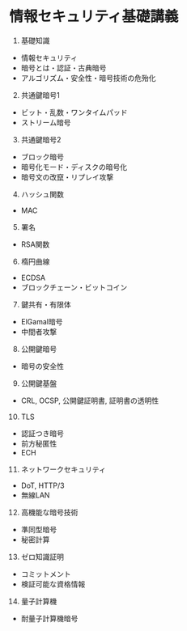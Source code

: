 # 情報セキュリティ基礎講義

1. 基礎知識
- 情報セキュリティ
- 暗号とは・認証・古典暗号
- アルゴリズム・安全性・暗号技術の危殆化

2. 共通鍵暗号1
- ビット・乱数・ワンタイムパッド
- ストリーム暗号

3. 共通鍵暗号2
- ブロック暗号
- 暗号化モード・ディスクの暗号化
- 暗号文の改竄・リプレイ攻撃

4. ハッシュ関数
- MAC

5. 署名
- RSA関数

6. 楕円曲線
- ECDSA
- ブロックチェーン・ビットコイン

7.  鍵共有・有限体
- ElGamal暗号
- 中間者攻撃

8. 公開鍵暗号
- 暗号の安全性

9. 公開鍵基盤
- CRL, OCSP, 公開鍵証明書, 証明書の透明性

10. TLS
- 認証つき暗号
- 前方秘匿性
- ECH

11. ネットワークセキュリティ
- DoT, HTTP/3
- 無線LAN

12. 高機能な暗号技術
- 準同型暗号
- 秘密計算

13. ゼロ知識証明
- コミットメント
- 検証可能な資格情報

14. 量子計算機
- 耐量子計算機暗号